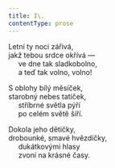 ```yaml
---
title: I\.
contentType: prose
---
```


Letní ty noci zářivá,  
jakž tebou srdce okřívá —  
     ve dne tak sladkobolno,  
     a teď tak volno, volno!

S oblohy bílý měsíček,  
starobný nebes tatíček,  
     stříbrné světla pýří  
     po celém světě šíří.

Dokola jeho dětičky,  
drobounké, smavé hvězdičky,  
     dukátkovými hlasy  
     zvoní na krásné časy.

